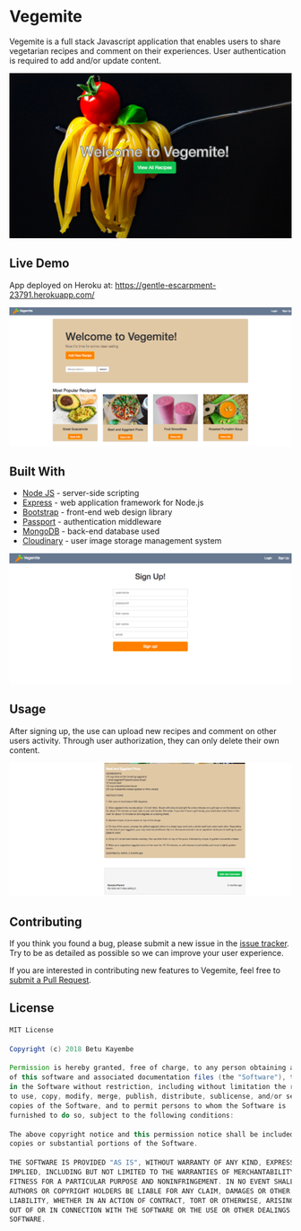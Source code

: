 # Vegemite

Vegemite is a full stack Javascript application that enables users to share vegetarian recipes and comment on their experiences. User authentication is required to add and/or update content. 

<img src="public/images/image1.png">

## Live Demo

App deployed on Heroku at: https://gentle-escarpment-23791.herokuapp.com/

<img src="public/images/image2.png">

## Built With

* [Node JS](https://nodejs.org/en/) - server-side scripting 
* [Express](https://expressjs.com/) - web application framework for Node.js
* [Bootstrap](https://getbootstrap.com/) - front-end web design library
* [Passport](http://www.passportjs.org/) - authentication middleware
* [MongoDB](https://www.mongodb.com/) - back-end database used
* [Cloudinary](https://cloudinary.com/) - user image storage management system

<img src="public/images/image3.png">

## Usage

After signing up, the use can upload new recipes and comment on other users activity. Through user authorization, they can only delete their own content. 

<img src="public/images/image4.png">

## Contributing

If you think you found a bug, please submit a new issue in the [issue tracker](https://github.com/betukay/Vegemite/issues). Try to be as detailed as possible so we can improve your user experience. 

If you are interested in contributing new features to Vegemite, feel free to [submit a Pull Request](https://help.github.com/articles/about-pull-requests/).

## License

```Groovy
MIT License

Copyright (c) 2018 Betu Kayembe

Permission is hereby granted, free of charge, to any person obtaining a copy
of this software and associated documentation files (the "Software"), to deal
in the Software without restriction, including without limitation the rights
to use, copy, modify, merge, publish, distribute, sublicense, and/or sell
copies of the Software, and to permit persons to whom the Software is
furnished to do so, subject to the following conditions:

The above copyright notice and this permission notice shall be included in all
copies or substantial portions of the Software.

THE SOFTWARE IS PROVIDED "AS IS", WITHOUT WARRANTY OF ANY KIND, EXPRESS OR
IMPLIED, INCLUDING BUT NOT LIMITED TO THE WARRANTIES OF MERCHANTABILITY,
FITNESS FOR A PARTICULAR PURPOSE AND NONINFRINGEMENT. IN NO EVENT SHALL THE
AUTHORS OR COPYRIGHT HOLDERS BE LIABLE FOR ANY CLAIM, DAMAGES OR OTHER
LIABILITY, WHETHER IN AN ACTION OF CONTRACT, TORT OR OTHERWISE, ARISING FROM,
OUT OF OR IN CONNECTION WITH THE SOFTWARE OR THE USE OR OTHER DEALINGS IN THE
SOFTWARE.
```
